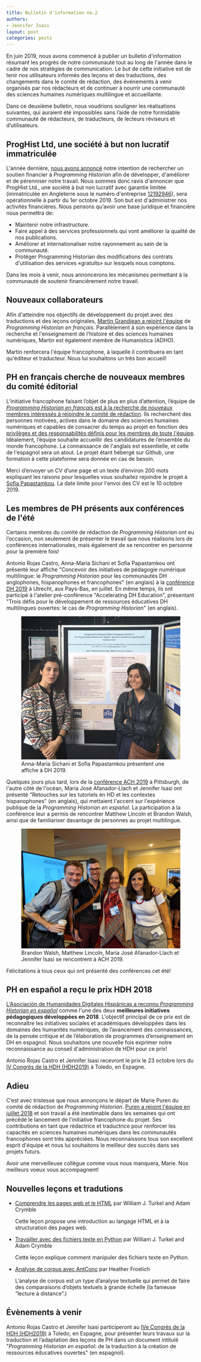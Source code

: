 ```yaml
---
title: Bulletin d'information no.2
authors:
- Jennifer Isasi
layout: post
categories: posts
---
```


En juin 2019, nous avons commencé à publier un bulletin d'information résumant les progrès de notre communauté tout au long de l'année dans le cadre de nos stratégies de communication. Le but de cette initiative est de tenir nos utilisateurs informés des leçons et des traductions, des changements dans le comité de rédaction, des événements à venir organisés par nos rédacteurs et de continuer à nourrir une communauté des sciences humaines numériques multilingue et accueillante.

Dans ce deuxième bulletin, nous voudrions souligner les réalisations suivantes, qui auraient été impossibles sans l’aide de notre formidable communauté de rédacteurs, de traducteurs, de lecteurs réviseurs et d’utilisateurs.



## ProgHist Ltd, une société à but non lucratif immatriculée 

L'année dernière, [nous avons annoncé](https://programminghistorian.org/fr/nous-soutenir) notre intention de rechercher un soutien financier à *Programming Historian* afin de développer, d'améliorer et de pérenniser notre travail. Nous sommes donc ravis d'annoncer que ProgHist Ltd., une société à but non lucratif avec garantie limitée (immatriculée en Angleterre sous le numéro d'entreprise [12192946](https://beta.companieshouse.gov.uk/company/12192946)), sera opérationnelle à partir du 1er octobre 2019. Son but est d'administrer nos activités financières. Nous pensons qu’avoir une base juridique et financière nous permettra de:

- Maintenir notre infrastructure.
- Faire appel à des services professionnels qui vont améliorer la qualité de nos publications.
- Améliorer et internationaliser notre rayonnement au sein de la communauté.
- Protéger Programming Historian des modifications des contrats d'utilisation des services «gratuits» sur lesquels nous comptons.

Dans les mois à venir, nous annoncerons les mécanismes permettant à la communauté de soutenir financièrement notre travail.



## Nouveaux collaborateurs

Afin d'atteindre nos objectifs de développement du projet avec des traductions et des leçons originales, [Martin Grandjean a rejoint l'équipe](https://programminghistorian.org/posts/welcome-martin-grandjean) de *Programming Historian en français*. Parallèlement à son expérience dans la recherche et l'enseignement de l'histoire et des sciences humaines numériques, Martin est également membre de Humanistica (ADHO).

Martin renforcera l'équipe francophone, à laquelle il contribuera en tant qu'éditeur et traducteur. Nous lui souhaitons un très bon accueil!



## PH en français cherche de nouveaux membres du comité éditorial

L’initiative francophone faisant l’objet de plus en plus d’attention, l’équipe de  [*Programming Historian en français* est à la recherche de nouveaux membres intéressés à rejoindre le comité de rédaction](https://programminghistorian.org/posts/call-for-fr-members). Ils recherchent des personnes motivées, actives dans le domaine des sciences humaines numériques et capables de consacrer du temps au projet en fonction des [privilèges et des responsabilités définis pour les membres de toute l'équipe](https://github.com/programminghistorian/jekyll/wiki/Privileges-and-Responsibilities-of-Membership). Idéalement, l’équipe souhaite accueillir des candidatures de l’ensemble du monde francophone. La connaissance de l'anglais est essentielle, et celle de l'espagnol sera un atout. Le projet étant hébergé sur Github, une formation à cette plateforme sera donnée en cas de besoin.

Merci d’envoyer un CV d’une page et un texte d’environ 200 mots expliquant les raisons pour lesquelles vous souhaitez rejoindre le projet à [Sofia Papastamkou](mailto:sofia.papastamkou@gmail.com). La date limite pour l'envoi des CV est le 10 octobre 2019.



## Les membres de PH présents aux conférences de l'été

Certains membres du comité de rédaction de *Programming Historian* ont eu l’occasion, non seulement de présenter le travail que nous réalisons lors de conférences internationales, mais également de se rencontrer en personne pour la première fois!

Antonio Rojas Castro, Anna-Maria Sichani et Sofia Papastamkou ont présenté leur affiche "Concevoir des initiatives de pédagogie numérique multilingue: le *Programming Historian* pour les communautés DH anglophones, hispanophones et francophones" (en anglais) à la [conférence DH 2019](https://dh2019.adho.org) à Utrecht, aux Pays-Bas, en juillet. En même temps, ils ont participé à l'atelier pré-conférence "Accelerating DH Education", présentant "Trois défis pour le développement de ressources éducatives DH multilingues ouvertes: le cas de *Programming Historian*" (en anglais).

<p><figure><img src="/images/blog/2019-09-30-newsletter/dh-2019-poster.JPG" alt="
Une photo d'Anna-Maria Sichani et Sofia Papastamkou à côté de leur affiche à DH 2019."/><figcaption>Anna-Maria Sichani et Sofia Papastamkou présentent une affiche à DH 2019.</figcaption></figure></p>

Quelques jours plus tard, lors de la [conférence ACH 2019](http://ach2019.ach.org) à Pittsburgh, de l'autre côté de l'océan, Maria José Afanador-Llach et Jennifer Isasi ont présenté "Retouches sur les tutoriels en HD et les contextes hispanophones" (en anglais), qui mettaient l'accent sur l'expérience publique de la *Programming Historian en español*. La participation à la conférence leur a permis de rencontrer Matthew Lincoln et Brandon Walsh, ainsi que de familiariser davantage de personnes au projet multilingue.

<p><figure><img src="/images/blog/2019-09-30-newsletter/ach-2019-presentation.jpg" alt="Une photo de Brandon Walsh, Matthew Lincoln, María José Afanador-Llach et Jennifer Isasi à ACH 2019."/><figcaption>Brandon Walsh, Matthew Lincoln, María José Afanador-Llach et Jennifer Isasi se rencontrent à ACH 2019.</figcaption></figure></p>
Félicitations à tous ceux qui ont présenté des conférences cet été!



## PH en español a reçu le prix HDH 2018

[L'Asociación de Humanidades Digitales Hispánicas a reconnu *Programming Historian en español*](https://programminghistorian.org/posts/premio-hdh-2018) comme l'une des deux **meilleures initiatives pédagogiques développées en 2018**. L'objectif principal de ce prix est de reconnaître les initiatives sociales et académiques développées dans les domaines des humanités numériques, de l’avancement des connaissances, de la pensée critique et de l’élaboration de programmes d’enseignement en DH en espagnol. Nous souhaitons une nouvelle fois exprimer notre reconnaissance au conseil d'administration de HDH pour ce prix!

Antonio Rojas Castro et Jennifer Isasi recevront le prix le 23 octobre lors du [IV Congrès de la HDH (HDH2019)](https://eventos.uclm.es/24964/detail/iv-congreso-internacional-de-la-asociacion-de-humanidades-digitales-hispanicas.html) à Toledo, en Espagne.



## Adieu

C’est avec tristesse que nous annonçons le départ de Marie Puren du comité de rédaction de *Programming Historian*. [Puren a rejoint l'équipe en juillet 2018](https://programminghistorian.org/posts/FR-team) et son travail a été inestimable dans les semaines qui ont précédé le lancement de l'initiative francophone du projet. Ses contributions en tant que rédactrice et traductrice pour renforcer les capacités en sciences humaines numériques dans les communautés francophones sont très appréciées. Nous reconnaissons tous son excellent esprit d'équipe et nous lui souhaitons le meilleur des succès dans ses projets futurs.

Avoir une merveilleuse collègue comme vous nous manquera, Marie. Nos meilleurs voeux vous accompagnent!



## Nouvelles leçons et tradutions

- [Comprendre les pages web et le HTML](https://programminghistorian.org/fr/lecons/comprendre-les-pages-web) par William J. Turkel and Adam Crymble

  Cette leçon propose une introduction au langage HTML et à la structuration des pages web.

- [Travailler avec des fichiers texte en Python](https://programminghistorian.org/fr/lecons/travailler-avec-des-fichiers-texte) par William J. Turkel and Adam Crymble

  Cette leçon explique comment manipuler des fichiers texte en Python.

- [Analyse de corpus avec AntConc](https://programminghistorian.org/fr/lecons/analyse-corpus-antconc) par Heather Froelich

  L’analyse de corpus est un type d’analyse textuelle qui permet de faire des comparaisons d’objets textuels à grande échelle (la fameuse “lecture à distance”.) 



## Évènements à venir 
Antonio Rojas Castro et Jennifer Isasi participeront au [IVe Congrès de la HDH (HDH2019)](https://eventos.uclm.es/24964/detail/iv-congreso-internacional-de-la-asociacion-de-humanidades-digitales-hispanicas.html) à Toledo, en Espagne, pour présenter leurs travaux sur la traduction et l’adaptation des leçons de PH dans un document intitulé  "*Programming Historian en español*: de la traduction à la création de ressources éducatives ouvertes" (en espagnol). 
